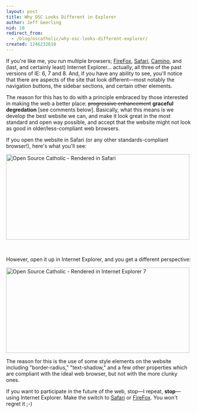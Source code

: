 ```yaml
---
layout: post
title: Why OSC Looks Different in Explorer
author: Jeff Geerling
nid: 10
redirect_from:
  - /blog/oscatholic/why-osc-looks-different-explorer/
created: 1246232610
---
```

<p>If you're like me, you run multiple browsers; <a href="http://www.getfirefox.com/">FireFox</a>, <a href="http://www.apple.com/safari/">Safari</a>, <a href="http://caminobrowser.org/">Camino</a>, and (last, and certainly least) Internet Explorer... actually, all three of the past versions of IE: 6, 7 and 8. And, if you have any ability to see, you'll notice that there are aspects of the site that look different&mdash;most notably the navigation buttons, the sidebar sections, and certain other elements.</p>
<p>The reason for this has to do with a principle embraced by those interested in making the web a better place: <strike>progressive enhancement</strike> <strong>graceful degredation</strong>&nbsp;[see comments below]. Basically, what this means is we develop the best website we can, and make it look great in the most standard and open way possible, and accept that the website might not look as good in older/less-compliant web browsers.</p>
<p>If you open the website in Safari (or any other standards-compliant browser!), here's what you'll see:</p>
<p class="rtecenter"><img alt="Open Source Catholic - Rendered in Safari" width="500" height="233" src="/sites/opensourcecatholic.com/files/user-uploads/oscatholic/safari-osc-website-styling.jpg" /></p>
<p>&nbsp;</p>
<!--break-->
<p>However, open it up in Internet Explorer, and you get a different perspective:</p>
<p class="rtecenter"><img alt="Open Source Catholic - Rendered in Internet Explorer 7" width="500" height="233" src="/sites/opensourcecatholic.com/files/user-uploads/oscatholic/ie7-osc-styling.jpg" /></p>
<p>The reason for this is the use of some style elements on the website including &quot;border-radius,&quot; &quot;text-shadow,&quot; and a few other&nbsp;properties which are compliant with the ideal web browser, but not with the more clunky ones.</p>
<p>If you want to participate in the future of the web, stop&mdash;I repeat, <strong>stop</strong>&mdash;using Internet Explorer. Make the switch to <a href="http://www.apple.com/safari/">Safari</a> or <a href="http://www.getfirefox.com/">FireFox</a>. You won't regret it ;-)</p>
